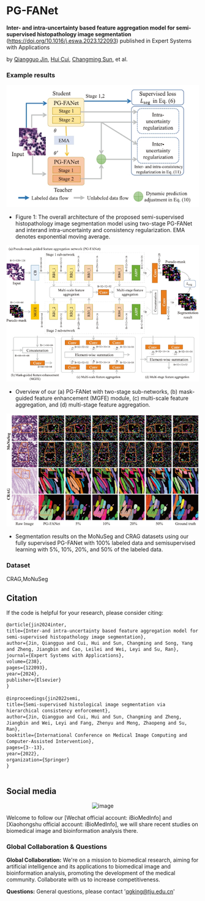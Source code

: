 # PG-FANet

**Inter- and intra-uncertainty based feature aggregation model for semi-supervised histopathology image segmentation** (https://doi.org/10.1016/j.eswa.2023.122093) published in Expert Systems with Applications

by [Qiangguo Jin](https://scholar.google.com/citations?user=USoKG48AAAAJ), [Hui Cui](https://scholars.latrobe.edu.au/display/lcui), [Changming Sun](https://vision-cdc.csiro.au/changming.sun/), et al.

### Example results 

![](results/ssl_fw.png)
- Figure 1: The overall architecture of the proposed semi-supervised histopathology image segmentation model using two-stage PG-FANet and interand intra-uncertainty and consistency regularization. EMA denotes exponential moving average.
  
![](results/sl_fw.png)
- Overview of our (a) PG-FANet with two-stage sub-networks, (b) mask-guided feature enhancement (MGFE) module, (c) multi-scale feature aggregation, and (d) multi-stage feature aggregation.
  
![](results/res.png)
- Segmentation results on the MoNuSeg and CRAG datasets using our fully supervised PG-FANet with 100% labeled data and semisupervised learning with 5%, 10%, 20%, and 50% of the labeled data.

### Dataset
CRAG,MoNuSeg

## Citation

If the code is helpful for your research, please consider citing:

  ```shell
  @article{jin2024inter,
  title={Inter-and intra-uncertainty based feature aggregation model for semi-supervised histopathology image segmentation},
  author={Jin, Qiangguo and Cui, Hui and Sun, Changming and Song, Yang and Zheng, Jiangbin and Cao, Leilei and Wei, Leyi and Su, Ran},
  journal={Expert Systems with Applications},
  volume={238},
  pages={122093},
  year={2024},
  publisher={Elsevier}
}

@inproceedings{jin2022semi,
  title={Semi-supervised histological image segmentation via hierarchical consistency enforcement},
  author={Jin, Qiangguo and Cui, Hui and Sun, Changming and Zheng, Jiangbin and Wei, Leyi and Fang, Zhenyu and Meng, Zhaopeng and Su, Ran},
  booktitle={International Conference on Medical Image Computing and Computer-Assisted Intervention},
  pages={3--13},
  year={2022},
  organization={Springer}
}


  ```

## Social media

<p align="center"><img width="400" alt="image" src="results/wechat.png"></p> 
Welcome to follow our [Wechat official account: iBioMedInfo] and [Xiaohongshu official account: iBioMedInfo], we will share recent studies on biomedical image and bioinformation analysis there.

### Global Collaboration & Questions

**Global Collaboration:** We're on a mission to biomedical research, aiming for artificial intelligence and its applications to biomedical image and bioinformation analysis, promoting the development of the medical community. Collaborate with us to increase competitiveness.

**Questions:** General questions, please contact 'qgking@tju.edu.cn'




